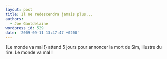 ```yaml
---
layout: post
title: Il ne redescendra jamais plus...
authors:
  - Joe Gantdelaine
wordpress_id: 529
date: '2009-09-11 13:47:47 +0200'
---
```

{Le monde va mal !} attend 5 jours pour annoncer la mort de Sim, illustre du rire. Le monde va mal !
